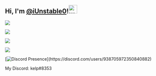## Hi, I'm [@iUnstable0](https://github.com/iUnstable0)!<img src="https://user-images.githubusercontent.com/1303154/88677602-1635ba80-d120-11ea-84d8-d263ba5fc3c0.gif" width="28px" alt="wave">

![](https://komarev.com/ghpvc/?username=iUnstable0)

<!-- ![](https://github-readme-stats.vercel.app/api?username=iUnstable0&theme=dark) ![](https://github-readme-stats.vercel.app/api/top-langs/?username=iUnstable0&theme=dark) -->
<!-- 
<a href="https://discord.com/users/420875438655537162">
  <img src="https://lanyard-profile-readme.vercel.app/api/420875438655537162" align="left" />
</a> -->

![](https://github-readme-stats.vercel.app/api?username=iUnstable0&count_private=true&theme=codeSTACKr)

[![](https://github-readme-stats.vercel.app/api/top-langs/?username=iUnstable0&layout=compact&theme=codeSTACKr)](https://github.com/anuraghazra/github-readme-stats)
<!-- <img src="https://img.shields.io/badge/WakaTime-000000?style=for-the-badge&logo=WakaTime&logoColor=white" /> -->

[![](https://github-readme-stats.vercel.app/api/wakatime?username=iUnstable0&theme=codeSTACKr)](https://github.com/anuraghazra/github-readme-stats)

[![Discord Presence](https://lanyard-profile-readme.vercel.app/api/938705972350840882?theme=dark&bg=121d2e&animated=true&hideDiscrim=false&borderRadius=20px&idleMessage=Probably%20doing%20something%20else...)](https://discord.com/users/938705972350840882)

My Discord: kelp#8353
